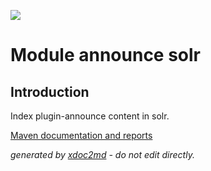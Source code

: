 ![](http://dev.lutece.paris.fr/jenkins/buildStatus/icon?job=collab-module-announce-solr-deploy)
# Module announce solr

## Introduction
Index plugin-announce content in solr.

[Maven documentation and reports](http://dev.lutece.paris.fr/plugins/module-announce-solr/)



 *generated by [xdoc2md](https://github.com/lutece-platform/tools-maven-xdoc2md-plugin) - do not edit directly.*